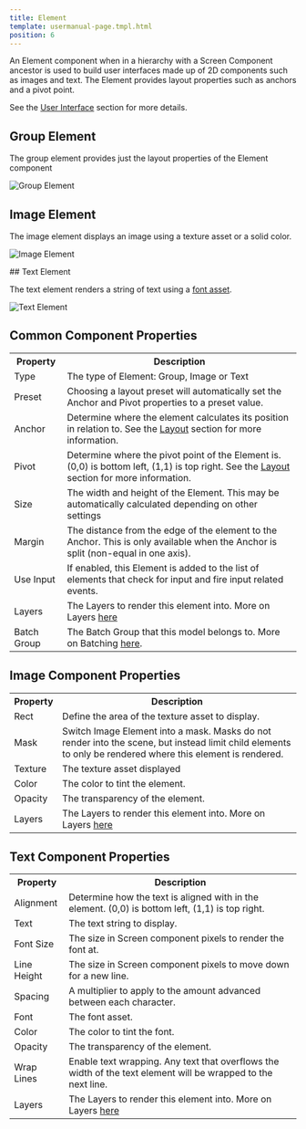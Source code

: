 ```yaml
---
title: Element
template: usermanual-page.tmpl.html
position: 6
---
```


An Element component when in a hierarchy with a Screen Component ancestor is used to build user interfaces made up of 2D components such as images and text. The Element provides layout properties such as anchors and a pivot point.

See the [User Interface][0] section for more details.

## Group Element

The group element provides just the layout properties of the Element component

![Group Element][1]

## Image Element

The image element displays an image using a texture asset or a solid color.

![Image Element][2]

## Text Element

The text element renders a string of text using a [font asset][5].

![Text Element][3]

## Common Component Properties

<table class="table table-striped">
    <col class="property-name"></col>
    <col class="property-description"></col>
    <tr><th>Property</th><th>Description</th></tr>
    <tr><td>Type</td><td>The type of Element: Group, Image or Text</td></tr>
    <tr><td>Preset</td><td>Choosing a layout preset will automatically set the Anchor and Pivot properties to a preset value.</td></tr>
    <tr><td>Anchor</td><td>Determine where the element calculates its position in relation to. See the <a href="/user-manual/user-interface/layout">Layout</a> section for more information.</td></tr>
    <tr><td>Pivot</td><td>Determine where the pivot point of the Element is. (0,0) is bottom left, (1,1) is top right. See the <a href="/user-manual/user-interface/layout">Layout</a> section for more information.</td></tr>
    <tr><td>Size</td><td>The width and height of the Element. This may be automatically calculated depending on other settings</td></tr>
    <tr><td>Margin</td><td>The distance from the edge of the element to the Anchor. This is only available when the Anchor is split (non-equal in one axis).</td></tr>
    <tr><td>Use Input</td><td>If enabled, this Element is added to the list of elements that check for input and fire input related events.</td></tr>
    <tr><td>Layers</td><td>The Layers to render this element into. More on Layers <a href="/user-manual/graphics/layers">here</a></td></tr>
    <tr><td>Batch Group</td><td>The Batch Group that this model belongs to. More on Batching <a href="/user-manual/optimization/batching">here</a>.</td></tr>
</table>

## Image Component Properties

<table class="table table-striped">
    <col class="property-name"></col>
    <col class="property-description"></col>
    <tr><th>Property</th><th>Description</th></tr>
    <tr><td>Rect</td><td>Define the area of the texture asset to display.</td></tr>
    <tr><td>Mask</td><td>Switch Image Element into a mask. Masks do not render into the scene, but instead limit child elements to only be rendered where this element is rendered.</td></tr>
    <tr><td>Texture</td><td>The texture asset displayed</td></tr>
    <tr><td>Color</td><td>The color to tint the element.</td></tr>
    <tr><td>Opacity</td><td>The transparency of the element.</td></tr>
    <tr><td>Layers</td><td>The Layers to render this element into. More on Layers <a href="/user-manual/graphics/layers">here</a></td></tr>
</table>

## Text Component Properties

<table class="table table-striped">
    <col class="property-name"></col>
    <col class="property-description"></col>
    <tr><th>Property</th><th>Description</th></tr>
    <tr><td>Alignment</td><td>Determine how the text is aligned with in the element. (0,0) is bottom left, (1,1) is top right.</td></tr>
    <tr><td>Text</td><td>The text string to display.</td></tr>
    <tr><td>Font Size</td><td>The size in Screen component pixels to render the font at.</td></tr>
    <tr><td>Line Height</td><td>The size in Screen component pixels to move down for a new line.</td></tr>
    <tr><td>Spacing</td><td>A multiplier to apply to the amount advanced between each character.</td></tr>
    <tr><td>Font</td><td>The font asset.</td></tr>
    <tr><td>Color</td><td>The color to tint the font.</td></tr>
    <tr><td>Opacity</td><td>The transparency of the element.</td></tr>
    <tr><td>Wrap Lines</td><td>Enable text wrapping. Any text that overflows the width of the text element will be wrapped to the next line.</td></tr>
    <tr><td>Layers</td><td>The Layers to render this element into. More on Layers <a href="/user-manual/graphics/layers">here</a></td></tr>
</table>

[0]: /user-manual/user-interface
[1]: /images/user-manual/scenes/components/component-element-group.png
[2]: /images/user-manual/scenes/components/component-element-image.png
[3]: /images/user-manual/scenes/components/component-element-text.png
[4]: /user-manual/user-interface/layout
[5]: /user-manual/assets/fonts/
[6]: /user-manual/optimization/batching/
[7]: /user-manual/graphics/layers
[8]: /user-manual/optimization/batching